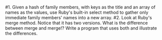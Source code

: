 #1. Given a hash of family members, with keys as the title and an array of names as the values, use Ruby's built-in select method to gather only immediate family members' names into a new array.
#2. Look at Ruby's merge method. Notice that it has two versions. What is the difference between merge and merge!? Write a program that uses both and illustrate the differences.